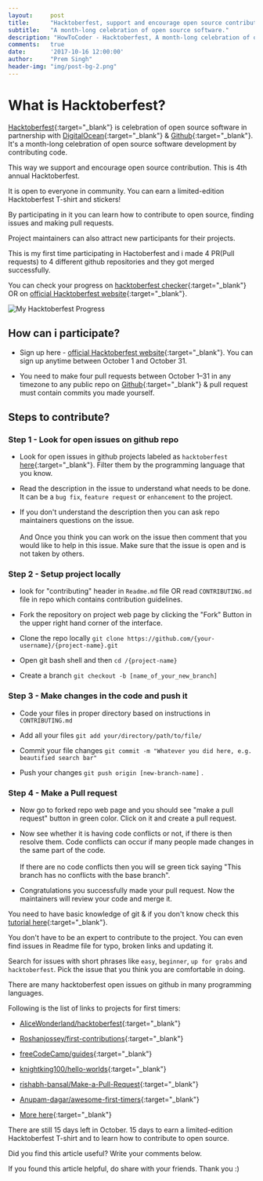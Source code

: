 ```yaml
---
layout:     post
title:      "Hacktoberfest, support and encourage open source contributions."
subtitle:   "A month-long celebration of open source software."
description: "HowToCoder - Hacktoberfest, A month-long celebration of open source software to support and encourage open source contributions."
comments:   true
date:       '2017-10-16 12:00:00'
author:     "Prem Singh"
header-img: "img/post-bg-2.png"
---
```


# What is Hacktoberfest?
[Hacktoberfest](https://hacktoberfest.digitalocean.com/){:target="_blank"} is celebration of open source software in partnership with [DigitalOcean](https://www.digitalocean.com){:target="_blank"} & [Github](https://github.com/){:target="_blank"}.
It's a month-long celebration of open source software development by contributing code.

This way we support and encourage open source contribution. This is 4th annual Hacktoberfest.

It is open to everyone in community. You can earn a limited-edition Hacktoberfest T-shirt and stickers!

By participating in it you can learn how to contribute to open source, finding issues and making pull requests.

Project maintainers can also attract new participants for their projects.

This is my first time participating in Hactoberfest and i made 4 PR(Pull requests) to 4 different github repositories and they got merged successfully.

You can check your progress on [hacktoberfest checker](https://hacktoberfestchecker.herokuapp.com/){:target="_blank"} OR on [official Hacktoberfest website](https://hacktoberfest.digitalocean.com/){:target="_blank"}.

<img src="{{ site.baseurl }}/img/post-hacktoberfest-progress-prem.jpg" alt="My Hacktoberfest Progress" />

## How can i participate?
* Sign up here - [official Hacktoberfest website](https://hacktoberfest.digitalocean.com/){:target="_blank"}. You can sign up anytime between October 1 and October 31.

* You need to make four pull requests between October 1–31 in any timezone to any public repo on [Github](https://github.com/){:target="_blank"} & pull request must contain commits you made yourself.

## Steps to contribute?

### Step 1 - Look for open issues on github repo
* Look for open issues in github projects labeled as ```hacktoberfest``` [here](https://github.com/search?q=label:hacktoberfest+state:open+type:issue){:target="_blank"}. Filter them by the programming language that you know.

* Read the description in the issue to understand what needs to be done. It can be a ```bug fix```, ```feature request``` or ```enhancement``` to the project.

* If you don't understand the description then you can ask repo maintainers questions on the issue.
<br><br>And Once you think you can work on the issue then comment that you would like to help in this issue. Make sure that the issue is open and is not taken by others.

### Step 2 - Setup project locally
* look for "contributing" header in ```Readme.md``` file OR read ```CONTRIBUTING.md``` file in repo which contains contribution guidelines.

* Fork the repository on project web page by clicking the "Fork" Button in the upper right hand corner of the interface.

* Clone the repo locally ```git clone https://github.com/{your-username}/{project-name}.git```

* Open git bash shell and then ```cd /{project-name}```

* Create a branch ```git checkout -b [name_of_your_new_branch]```

### Step 3 - Make changes in the code and push it
* Code your files in proper directory based on instructions in ```CONTRIBUTING.md```

* Add all your files ```git add your/directory/path/to/file/```

* Commit your file changes ```git commit -m "Whatever you did here, e.g. beautified search bar"```

* Push your changes ```git push origin [new-branch-name]``` .

### Step 4 - Make a Pull request
* Now go to forked repo web page and you should see "make a pull request" button in green color. Click on it and create a pull request.

* Now see whether it is having code conflicts or not, if there is then resolve them. Code conflicts can occur if many people made changes in the same part of the code.
<br><br>If there are no code conflicts then you will se green tick saying "This branch has no conflicts with the base branch".

* Congratulations you successfully made your pull request. Now the maintainers will review your code and merge it.

You need to have basic knowledge of git & if you don't know check this [tutorial here](https://try.github.io){:target="_blank"}.

You don't have to be an expert to contribute to the project. You can even find issues in Readme file for typo, broken links and updating it.

Search for issues with short phrases like ```easy```, ```beginner```, ```up for grabs``` and ```hacktoberfest```.
Pick the issue that you think you are comfortable in doing.

There are many hacktoberfest open issues on github in many programming languages.

Following is the list of links to projects for first timers:
* [AliceWonderland/hacktoberfest](https://github.com/AliceWonderland/hacktoberfest){:target="_blank"}

* [Roshanjossey/first-contributions](https://github.com/Roshanjossey/first-contributions){:target="_blank"}

* [freeCodeCamp/guides](https://github.com/freeCodeCamp/guides){:target="_blank"}

* [knightking100/hello-worlds](https://github.com/knightking100/hello-worlds){:target="_blank"}

* [rishabh-bansal/Make-a-Pull-Request](https://github.com/rishabh-bansal/Make-a-Pull-Request){:target="_blank"}

* [Anupam-dagar/awesome-first-timers](https://github.com/Anupam-dagar/awesome-first-timers){:target="_blank"}

* [More here](https://github.com/search?q=label:hacktoberfest+state:open+type:issue){:target="_blank"}

There are still 15 days left in October. 15 days to earn a limited-edition Hacktoberfest T-shirt and to learn how to contribute to open source.

Did you find this article useful? Write your comments below.

If you found this article helpful, do share with your friends. Thank you :)
